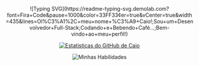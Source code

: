 <div align="center">
![Typing SVG](https://readme-typing-svg.demolab.com?font=Fira+Code&pause=1000&color=33FF33&center=true&vCenter=true&width=435&lines=Ol%C3%A1%2C+meu+nome+%C3%A9+Caio!;Sou+um+Desenvolvedor+Full-Stack;Codando+e+Bebendo+Café...;Bem-vindo+ao+meu+perfil!)

[![Estatísticas do GitHub de Caio](https://github-readme-stats.vercel.app/api?username=Caio-fullstack&show_icons=true&theme=radical&hide_border=true&include_all_commits=true&count_private=true)](https://github.com/anuraghazra/github-readme-stats)


![Minhas Habilidades](https://skillicons.dev/icons?i=js,html,css,python,git,github,vscode,mysql,php)
</div>
<!--
**Caio-fullstack/Caio-fullstack** is a ✨ _special_ ✨ repository because its `README.md` (this file) appears on your GitHub profile.

Here are some ideas to get you started:

- 🔭 I’m currently working on ...
- 🌱 I’m currently learning ...
- 👯 I’m looking to collaborate on ...
- 🤔 I’m looking for help with ...
- 💬 Ask me about ...
- 📫 How to reach me: ...
- 😄 Pronouns: ...
- ⚡ Fun fact: ...
-->
